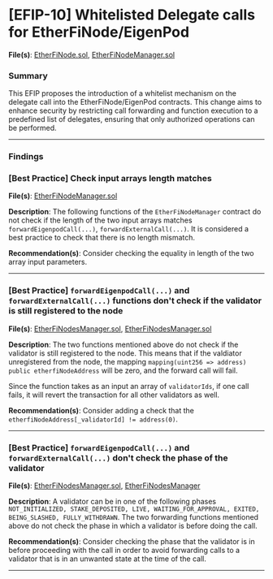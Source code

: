 # [EFIP-10] Whitelisted Delegate calls for EtherFiNode/EigenPod

**File(s)**: [EtherFiNode.sol](https://github.com/etherfi-protocol/smart-contracts/blob/768bca21fbed35adab4ad4dc1b4d93276ad9e64d/src/EtherFiNode.sol#L507), [EtherFiNodeManager.sol](https://github.com/etherfi-protocol/smart-contracts/blob/768bca21fbed35adab4ad4dc1b4d93276ad9e64d/src/EtherFiNodesManager.sol#L401)

### Summary

This EFIP proposes the introduction of a whitelist mechanism on the delegate call into the EtherFiNode/EigenPod contracts. This change aims to enhance security by restricting call forwarding and function execution to a predefined list of delegates, ensuring that only authorized operations can be performed.

---

### Findings

### [Best Practice] Check input arrays length matches

**File(s)**: [EtherFiNodeManager.sol](https://github.com/etherfi-protocol/smart-contracts/blob/768bca21fbed35adab4ad4dc1b4d93276ad9e64d/src/EtherFiNodesManager.sol)

**Description**: The following functions of the `EtherFiNodeManager` contract do not check if the length of the two input arrays matches `forwardEigenpodCall(...)`, `forwardExternalCall(...)`. It is considered a best practice to check that there is no length mismatch.

**Recommendation(s)**: Consider checking the equality in length of the two array input parameters.

---

### [Best Practice] `forwardEigenpodCall(...)` and `forwardExternalCall(...)` functions don't check if the validator is still registered to the node

**File(s)**: [EtherFiNodesManager.sol](https://github.com/etherfi-protocol/smart-contracts/blob/23fe605a47b03717f8db25ae06301b095da5e5c3/src/EtherFiNodesManager.sol#L387), [EtherFiNodesManager.sol](https://github.com/etherfi-protocol/smart-contracts/blob/23fe605a47b03717f8db25ae06301b095da5e5c3/src/EtherFiNodesManager.sol#L403C14-L403C33)

**Description**: The two functions mentioned above do not check if the validator is still registered to the node. This means that if the valdiator unregistered from the node, the mapping `mapping(uint256 => address) public etherfiNodeAddress` will be zero, and the forward call will fail.

Since the function takes as an input an array of `validatorIds`, if one call fails, it will revert the transaction for all other validators as well.

**Recommendation(s)**: Consider adding a check that the `etherfiNodeAddress[_validatorId] != address(0)`.

---

### [Best Practice] `forwardEigenpodCall(...)` and `forwardExternalCall(...)` don't check the phase of the validator

**File(s)**: [EtherFiNodesManager.sol](https://github.com/etherfi-protocol/smart-contracts/blob/23fe605a47b03717f8db25ae06301b095da5e5c3/src/EtherFiNodesManager.sol#L387), [EtherFiNodesManager](https://github.com/etherfi-protocol/smart-contracts/blob/23fe605a47b03717f8db25ae06301b095da5e5c3/src/EtherFiNodesManager.sol#L403C14-L403C33)

**Description**: A validator can be in one of the following phases `NOT_INITIALIZED, STAKE_DEPOSITED, LIVE, WAITING_FOR_APPROVAL, EXITED, BEING_SLASHED, FULLY_WITHDRAWN`. The two forwarding functions mentioned above do not check the phase in which a validator is before doing the call.

**Recommendation(s)**: Consider checking the phase that the validator is in before proceeding with the call in order to avoid forwarding calls to a validator that is in an unwanted state at the time of the call.

---